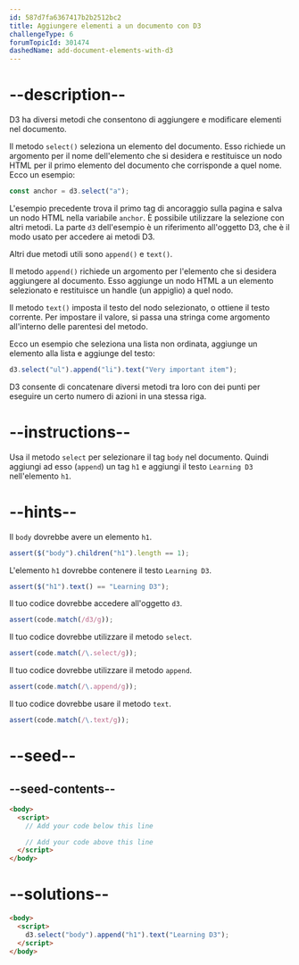 ```yaml
---
id: 587d7fa6367417b2b2512bc2
title: Aggiungere elementi a un documento con D3
challengeType: 6
forumTopicId: 301474
dashedName: add-document-elements-with-d3
---
```


# --description--

D3 ha diversi metodi che consentono di aggiungere e modificare elementi nel documento.

Il metodo `select()` seleziona un elemento del documento. Esso richiede un argomento per il nome dell'elemento che si desidera e restituisce un nodo HTML per il primo elemento del documento che corrisponde a quel nome. Ecco un esempio:

```js
const anchor = d3.select("a");
```

L'esempio precedente trova il primo tag di ancoraggio sulla pagina e salva un nodo HTML nella variabile `anchor`. È possibile utilizzare la selezione con altri metodi. La parte `d3` dell'esempio è un riferimento all'oggetto D3, che è il modo usato per accedere ai metodi D3.

Altri due metodi utili sono `append()` e `text()`.

Il metodo `append()` richiede un argomento per l'elemento che si desidera aggiungere al documento. Esso aggiunge un nodo HTML a un elemento selezionato e restituisce un handle (un appiglio) a quel nodo.

Il metodo `text()` imposta il testo del nodo selezionato, o ottiene il testo corrente. Per impostare il valore, si passa una stringa come argomento all'interno delle parentesi del metodo.

Ecco un esempio che seleziona una lista non ordinata, aggiunge un elemento alla lista e aggiunge del testo:

```js
d3.select("ul").append("li").text("Very important item");
```

D3 consente di concatenare diversi metodi tra loro con dei punti per eseguire un certo numero di azioni in una stessa riga.

# --instructions--

Usa il metodo `select` per selezionare il tag `body` nel documento. Quindi aggiungi ad esso (`append`) un tag `h1` e aggiungi il testo `Learning D3` nell'elemento `h1`.

# --hints--

Il `body` dovrebbe avere un elemento `h1`.

```js
assert($("body").children("h1").length == 1);
```

L'elemento `h1` dovrebbe contenere il testo `Learning D3`.

```js
assert($("h1").text() == "Learning D3");
```

Il tuo codice dovrebbe accedere all'oggetto `d3`.

```js
assert(code.match(/d3/g));
```

Il tuo codice dovrebbe utilizzare il metodo `select`.

```js
assert(code.match(/\.select/g));
```

Il tuo codice dovrebbe utilizzare il metodo `append`.

```js
assert(code.match(/\.append/g));
```

Il tuo codice dovrebbe usare il metodo `text`.

```js
assert(code.match(/\.text/g));
```

# --seed--

## --seed-contents--

```html
<body>
  <script>
    // Add your code below this line

    // Add your code above this line
  </script>
</body>
```

# --solutions--

```html
<body>
  <script>
    d3.select("body").append("h1").text("Learning D3");
  </script>
</body>
```
